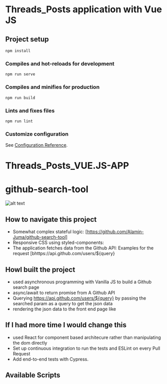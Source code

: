 # Threads_Posts application with Vue JS

## Project setup
```
npm install
```
### Compiles and hot-reloads for development
```
npm run serve
```
### Compiles and minifies for production
```
npm run build
```
### Lints and fixes files
```
npm run lint
```

### Customize configuration
See [Configuration Reference](https://cli.vuejs.org/config/).
# Threads_Posts_VUE.JS-APP
# github-search-tool

![alt text](github.com/Alamin-Juma/Threads_Posts_VUE.JS-APP/blob/main/src/assets/posts.png?raw=true)

## How to navigate this project
- Somewhat complex stateful logic: [https://github.com/Alamin-Juma/github-search-tool]
- Responsive CSS using styled-components:
- The application fetches data from the Github API: Examples for the request [bhttps://api.github.com/users/${query}

## HowI built the project
- used asynchronous programming with Vanilla JS to build a Github search page
- async/await to return promise from A Github API 
- Querying https://api.github.com/users/${query} by passing the searched param as a query to get the json data
- rendering the json data to the front end page like 

## If I had more time I would change this
- used React for component based architecure rather than manipulating the dom directly 
- Set up continuous integration to run the tests and ESLint on every Pull Request
- Add end-to-end tests with Cypress.
## Available Scripts
